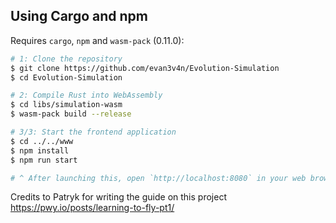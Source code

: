 ## Using Cargo and npm

Requires `cargo`, `npm` and `wasm-pack` (0.11.0):

```bash
# 1: Clone the repository
$ git clone https://github.com/evan3v4n/Evolution-Simulation
$ cd Evolution-Simulation

# 2: Compile Rust into WebAssembly
$ cd libs/simulation-wasm
$ wasm-pack build --release

# 3/3: Start the frontend application
$ cd ../../www
$ npm install
$ npm run start

# ^ After launching this, open `http://localhost:8080` in your web browser
```

Credits to Patryk for writing the guide on this project
https://pwy.io/posts/learning-to-fly-pt1/
